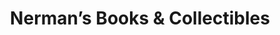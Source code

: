 ---
title: "Nerman’s Books & Collectibles"
url: /winnipeg/nermans-books-und-collectibles/
shop: Bücher
---